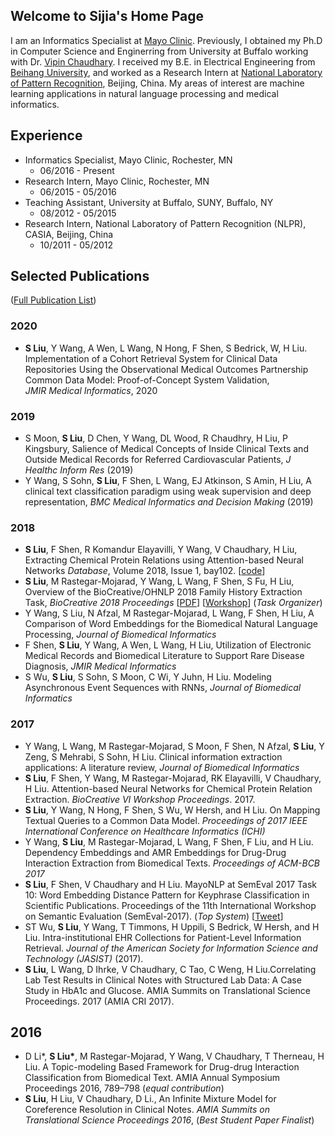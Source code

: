 ## Welcome to Sijia's Home Page

I am  an Informatics Specialist at [Mayo Clinic](https://www.mayoclinic.org/). Previously, I obtained my Ph.D in Computer Science and Enginerring from University at Buffalo working with Dr. [Vipin Chaudhary](https://scholar.google.com/citations?user=vJbjqpIAAAAJ&hl=en).  I received my B.E. in Electrical
						Engineering from [Beihang University](https://ev.buaa.edu.cn/), and worked as a Research Intern  at [National Laboratory of Pattern Recognition](http://english.ia.cas.cn/au/bi/), Beijing, China. My areas of interest are machine learning applications in natural language processing and medical informatics.


## Experience
  - Informatics Specialist, Mayo Clinic, Rochester, MN
    - 06/2016 -	Present  
  - Research Intern, Mayo Clinic, Rochester, MN
    - 06/2015 - 05/2016	 
  - Teaching Assistant, University at Buffalo, SUNY, Buffalo, NY
    - 08/2012 - 05/2015	 
  - Research Intern, National Laboratory of Pattern Recognition (NLPR), CASIA, Beijing, China
    - 10/2011 - 05/2012	 

## Selected Publications 
([Full Publication List](https://scholar.google.com/citations?user=7QZDE3oAAAAJ&hl=en))

### 2020 
- __S Liu__, Y Wang, A Wen, L Wang, N Hong, F Shen, S Bedrick, W, H Liu. 
	Implementation of a Cohort Retrieval System for Clinical Data Repositories Using the Observational Medical Outcomes Partnership Common Data Model: Proof-of-Concept System Validation,  
	_JMIR Medical Informatics_, 2020


### 2019
- S Moon, __S Liu__, D Chen, Y Wang, DL Wood, R Chaudhry, H Liu, P Kingsbury, 
	Salience of Medical Concepts of Inside Clinical Texts and Outside Medical Records for Referred Cardiovascular Patients, 
  _J Healthc Inform Res_ (2019)
-  Y Wang, S Sohn, __S Liu__, F Shen, L Wang, EJ Atkinson, S Amin, H Liu, A clinical text classification paradigm using weak supervision and deep representation, _BMC Medical Informatics and Decision Making_ (2019)
  
### 2018
-  __S Liu__, F Shen, R Komandur Elayavilli, Y Wang, V Chaudhary, H Liu, Extracting Chemical Protein Relations using Attention-based Neural Networks
  _Database_, Volume 2018, Issue 1, bay102. [[code](https://github.com/ohnlp/att-chemprot)]
- __S Liu__, M Rastegar-Mojarad, Y Wang, L Wang, F Shen, S Fu, H Liu, Overview of the BioCreative/OHNLP 2018 Family History Extraction Task, 
   _BioCreative 2018 Proceedings_ [[PDF](https://github.com/ohnlp/BioCreativeOHNLPProceedings/raw/master/FHE_overview.pdf)] [[Workshop](https://sites.google.com/view/ohnlp2018/home)] (_Task Organizer_)
- Y Wang, S Liu, N Afzal, M Rastegar-Mojarad, L Wang, F Shen, H Liu, A Comparison of Word Embeddings for the Biomedical Natural Language Processing, _Journal of Biomedical Informatics_
- F Shen, __S Liu__, Y Wang, A Wen, L Wang, H Liu, Utilization of Electronic Medical Records and Biomedical Literature to Support Rare Disease Diagnosis, _JMIR Medical Informatics_
- S Wu, __S Liu__, S Sohn, S Moon, C Wi, Y Juhn, H Liu. Modeling Asynchronous Event Sequences with RNNs, _Journal of Biomedical Informatics_

### 2017
- Y Wang, L Wang, M Rastegar-Mojarad, S Moon, F Shen, N Afzal, __S Liu__, Y Zeng, S Mehrabi, S Sohn, H Liu. Clinical information extraction applications: A literature review, _Journal of Biomedical Informatics_
- __S Liu__, F Shen, Y Wang, M Rastegar-Mojarad, RK Elayavilli, V Chaudhary, H Liu. Attention-based Neural Networks for Chemical Protein Relation Extraction. _BioCreative VI Workshop Proceedings_. 2017.
- __S Liu__, Y Wang, N Hong, F Shen, S Wu, W Hersh, and H Liu. On Mapping Textual Queries to a Common Data Model. _Proceedings of 2017 IEEE International Conference on Healthcare Informatics (ICHI)_
- Y Wang, __S Liu__, M Rastegar-Mojarad, L Wang, F Shen, F Liu, and H Liu. Dependency Embeddings and AMR Embeddings for Drug-Drug Interaction Extraction from Biomedical Texts. _Proceedings of ACM-BCB 2017_
- __S Liu__, F Shen, V Chaudhary and H Liu. MayoNLP at SemEval 2017 Task 10: Word Embedding Distance Pattern for Keyphrase Classification in Scientific Publications.
Proceedings of the 11th International Workshop on Semantic Evaluation (SemEval-2017). (_Top System_) [[Tweet](https://twitter.com/IAugenstein/status/829712097437155328)]
- ST Wu, __S Liu__, Y Wang, T Timmons, H Uppili, S Bedrick, W Hersh, and H Liu. Intra-institutional EHR Collections for Patient-Level Information Retrieval. _Journal of the American Society for Information Science and Technology (JASIST)_ (2017).
- __S Liu__, L Wang, D Ihrke, V Chaudhary, C Tao, C Weng, H Liu.Correlating Lab Test Results in Clinical Notes with Structured Lab Data: A Case Study in HbA1c and Glucose. AMIA Summits on Translational Science Proceedings. 2017 (AMIA CRI 2017).
## 2016
- D Li*, __S Liu*__, M Rastegar-Mojarad, Y Wang, V Chaudhary, T Therneau, H Liu. A Topic-modeling Based Framework for Drug-drug Interaction Classification from Biomedical Text.
AMIA Annual Symposium Proceedings 2016, 789–798 (*equal contribution*)
- __S Liu__, H Liu, V Chaudhary, D Li., An Infinite Mixture Model for Coreference Resolution in Clinical Notes. _AMIA Summits on Translational Science Proceedings 2016_, (_Best Student Paper Finalist_)
